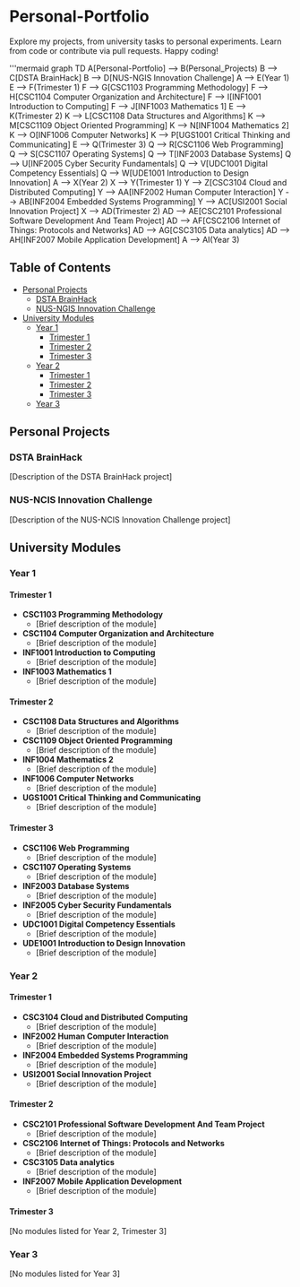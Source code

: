 # Personal-Portfolio

Explore my projects, from university tasks to personal experiments. Learn from code or contribute via pull requests. Happy coding!

'''mermaid
graph TD
    A[Personal-Portfolio] --> B(Personal_Projects)
    B --> C[DSTA BrainHack]
    B --> D[NUS-NGIS Innovation Challenge]
    A --> E(Year 1)
    E --> F(Trimester 1)
    F --> G[CSC1103 Programming Methodology]
    F --> H[CSC1104 Computer Organization and Architecture]
    F --> I[INF1001 Introduction to Computing]
    F --> J[INF1003 Mathematics 1]
    E --> K(Trimester 2)
    K --> L[CSC1108 Data Structures and Algorithms]
    K --> M[CSC1109 Object Oriented Programming]
    K --> N[INF1004 Mathematics 2]
    K --> O[INF1006 Computer Networks]
    K --> P[UGS1001 Critical Thinking and Communicating]
    E --> Q(Trimester 3)
    Q --> R[CSC1106 Web Programming]
    Q --> S[CSC1107 Operating Systems]
    Q --> T[INF2003 Database Systems]
    Q --> U[INF2005 Cyber Security Fundamentals]
    Q --> V[UDC1001 Digital Competency Essentials]
    Q --> W[UDE1001 Introduction to Design Innovation]
    A --> X(Year 2)
    X --> Y(Trimester 1)
    Y --> Z[CSC3104 Cloud and Distributed Computing]
    Y --> AA[INF2002 Human Computer Interaction]
    Y --> AB[INF2004 Embedded Systems Programming]
    Y --> AC[USI2001 Social Innovation Project]
    X --> AD(Trimester 2)
    AD --> AE[CSC2101 Professional Software Development And Team Project]
    AD --> AF[CSC2106 Internet of Things: Protocols and Networks]
    AD --> AG[CSC3105 Data analytics]
    AD --> AH[INF2007 Mobile Application Development]
    A --> AI(Year 3)

## Table of Contents

- [Personal Projects](#personal-projects)
  - [DSTA BrainHack](#dsta-brainhack)
  - [NUS-NGIS Innovation Challenge](#nus-ncis-innovation-challenge)
- [University Modules](#university-modules)
  - [Year 1](#year-1)
    - [Trimester 1](#trimester-1)
    - [Trimester 2](#trimester-2)
    - [Trimester 3](#trimester-3)
  - [Year 2](#year-2)
    - [Trimester 1](#trimester-1-1)
    - [Trimester 2](#trimester-2-1)
    - [Trimester 3](#trimester-3-1)
  - [Year 3](#year-3)

## Personal Projects

### DSTA BrainHack

[Description of the DSTA BrainHack project]

### NUS-NCIS Innovation Challenge

[Description of the NUS-NCIS Innovation Challenge project]

## University Modules

### Year 1

#### Trimester 1

- **CSC1103 Programming Methodology**
  - [Brief description of the module]
- **CSC1104 Computer Organization and Architecture**
  - [Brief description of the module]
- **INF1001 Introduction to Computing**
  - [Brief description of the module]
- **INF1003 Mathematics 1**
  - [Brief description of the module]

#### Trimester 2

- **CSC1108 Data Structures and Algorithms**
  - [Brief description of the module]
- **CSC1109 Object Oriented Programming**
  - [Brief description of the module]
- **INF1004 Mathematics 2**
  - [Brief description of the module]
- **INF1006 Computer Networks**
  - [Brief description of the module]
- **UGS1001 Critical Thinking and Communicating**
  - [Brief description of the module]

#### Trimester 3

- **CSC1106 Web Programming**
  - [Brief description of the module]
- **CSC1107 Operating Systems**
  - [Brief description of the module]
- **INF2003 Database Systems**
  - [Brief description of the module]
- **INF2005 Cyber Security Fundamentals**
  - [Brief description of the module]
- **UDC1001 Digital Competency Essentials**
  - [Brief description of the module]
- **UDE1001 Introduction to Design Innovation**
  - [Brief description of the module]

### Year 2

#### Trimester 1

- **CSC3104 Cloud and Distributed Computing**
  - [Brief description of the module]
- **INF2002 Human Computer Interaction**
  - [Brief description of the module]
- **INF2004 Embedded Systems Programming**
  - [Brief description of the module]
- **USI2001 Social Innovation Project**
  - [Brief description of the module]

#### Trimester 2

- **CSC2101 Professional Software Development And Team Project**
  - [Brief description of the module]
- **CSC2106 Internet of Things: Protocols and Networks**
  - [Brief description of the module]
- **CSC3105 Data analytics**
  - [Brief description of the module]
- **INF2007 Mobile Application Development**
  - [Brief description of the module]

#### Trimester 3

[No modules listed for Year 2, Trimester 3]

### Year 3

[No modules listed for Year 3]